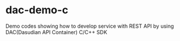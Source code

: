 # dac-demo-c
Demo codes showing how to develop service with REST API by using DAC(Dasudian API Container) C/C++ SDK
